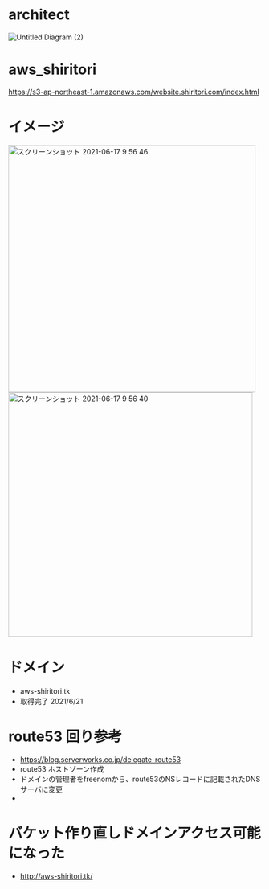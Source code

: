 # architect
![Untitled Diagram (2)](https://user-images.githubusercontent.com/22611735/117084518-5e0a0200-ad82-11eb-8f69-ea2db8fe700f.png)

# aws_shiritori
https://s3-ap-northeast-1.amazonaws.com/website.shiritori.com/index.html

# イメージ
<img width="492" alt="スクリーンショット 2021-06-17 9 56 46" src="https://user-images.githubusercontent.com/22611735/122314101-7c067d00-cf52-11eb-872a-c20319e53cb7.png">
<img width="486" alt="スクリーンショット 2021-06-17 9 56 40" src="https://user-images.githubusercontent.com/22611735/122314071-6ee98e00-cf52-11eb-93df-2258ec30b651.png">

# ドメイン
- aws-shiritori.tk　
- 取得完了 2021/6/21 

# route53 回り参考
- https://blog.serverworks.co.jp/delegate-route53
- route53 ホストゾーン作成
- ドメインの管理者をfreenomから、route53のNSレコードに記載されたDNSサーバに変更
- 
# バケット作り直しドメインアクセス可能になった
- http://aws-shiritori.tk/
